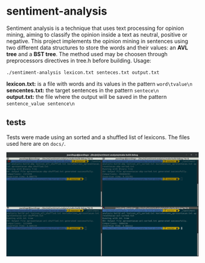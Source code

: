# sentiment-analysis

Sentiment analysis is a technique that uses text processing for opinion mining, aiming to classify the opinion inside a text as neutral, positive or negative. This project implements the opinion mining in sentences using two different data structures to store the words and their values: an **AVL tree** and a **BST tree**. The method used may be choosen through preprocessors directives in tree.h before building. Usage:
     
```
./sentiment-analysis lexicon.txt senteces.txt output.txt
```
**lexicon.txt:** is a file with words and its values in the pattern `word\tvalue\n`  
**sencentes.txt:** the target sentences in the pattern `sentece\n`  
**output.txt:** the file where the output will be saved in the pattern `sentence_value sentence\n`  

## tests

Tests were made using an sorted and a shuffled list of lexicons. The files used here are on `docs/`. 


![output example](docs/sentiment-analysis-output.png)
